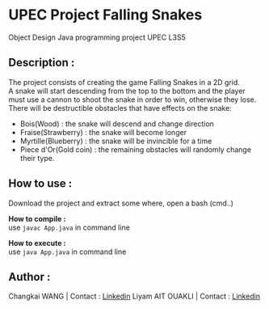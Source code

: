 # UPEC Project Falling Snakes

Object Design Java programming project UPEC L3S5

## Description :</br>
The project consists of creating the game Falling Snakes in a 2D grid. <br>
A snake will start descending from the top to the bottom and the player must use a cannon to shoot the snake in order to win, otherwise they lose. <br>
There will be destructible obstacles that have effects on the snake: <br>
- Bois(Wood) : the snake will descend and change direction
- Fraise(Strawberry) : the snake will become longer
- Myrtille(Blueberry) : the snake will be invincible for a time
- Piece d'Or(Gold coin) : the remaining obstacles will randomly change their type.


## How to use :
Download the project and extract some where, open a bash (cmd..)

**How to compile :** <br>
use `javac App.java` in command line

**How to execute :** <br>
use `java App.java` in command line

## Author :
Changkai WANG | Contact : [Linkedin](https://www.linkedin.com/in/changkaiwang/)
Liyam AIT OUAKLI | Contact : [Linkedin](https://www.linkedin.com/in/liyam-a%C3%AFt-ouakli/)
